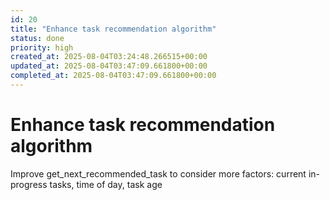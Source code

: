```yaml
---
id: 20
title: "Enhance task recommendation algorithm"
status: done
priority: high
created_at: 2025-08-04T03:24:48.266515+00:00
updated_at: 2025-08-04T03:47:09.661800+00:00
completed_at: 2025-08-04T03:47:09.661800+00:00
---
```


# Enhance task recommendation algorithm

Improve get_next_recommended_task to consider more factors: current in-progress tasks, time of day, task age